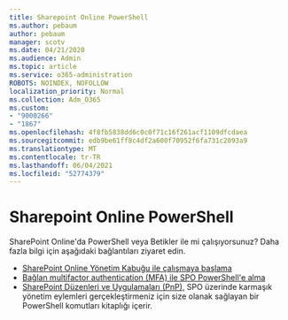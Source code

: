 ```yaml
---
title: Sharepoint Online PowerShell
ms.author: pebaum
author: pebaum
manager: scotv
ms.date: 04/21/2020
ms.audience: Admin
ms.topic: article
ms.service: o365-administration
ROBOTS: NOINDEX, NOFOLLOW
localization_priority: Normal
ms.collection: Adm_O365
ms.custom:
- "9000266"
- "1867"
ms.openlocfilehash: 4f8fb5838dd6c0c0f71c16f261acf1109dfcdaea
ms.sourcegitcommit: edb9be61ff8c4df2a600f70952f6fa731c2093a9
ms.translationtype: MT
ms.contentlocale: tr-TR
ms.lasthandoff: 06/04/2021
ms.locfileid: "52774379"
---
```

# <a name="sharepoint-online-powershell"></a>Sharepoint Online PowerShell

SharePoint Online'da PowerShell veya Betikler ile mi çalışıyorsunuz? Daha fazla bilgi için aşağıdaki bağlantıları ziyaret edin.
- [SharePoint Online Yönetim Kabuğu ile çalışmaya başlama](/powershell/sharepoint/sharepoint-online/connect-sharepoint-online?view=sharepoint-ps)
- [Bağlan multifactor authentication (MFA) ile SPO PowerShell'e alma](/powershell/sharepoint/sharepoint-online/connect-sharepoint-online?view=sharepoint-ps#to-connect-with-multifactor-authentication-mfa)
- [SharePoint Düzenleri ve Uygulamaları (PnP),](/powershell/sharepoint/sharepoint-pnp/sharepoint-pnp-cmdlets?view=sharepoint-ps) SPO üzerinde karmaşık yönetim eylemleri gerçekleştirmeniz için size olanak sağlayan bir PowerShell komutları kitaplığı içerir.